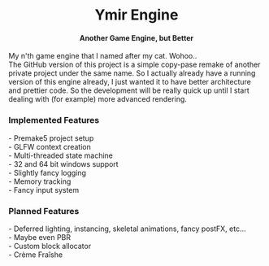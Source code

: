 <h1 align="center">Ymir Engine</h1>
<h4 align="center">Another Game Engine, but Better</h4>

My n'th game engine that I named after my cat. Wohoo..<br>
The GitHub version of this project is a simple copy-pase remake of another private project under the same name.
So I actually already have a running version of this engine already, I just wanted it to have better architecture and
prettier code. So the development will be really quick up until I start dealing with (for example) more advanced rendering.

<h3>Implemented Features</h3>
  - Premake5 project setup <br>
  - GLFW context creation <br>
  - Multi-threaded state machine <br>
  - 32 and 64 bit windows support <br>
  - Slightly fancy logging <br>
  - Memory tracking <br>
  - Fancy input system <br>
<h3>Planned Features</h3>
  - Deferred lighting, instancing, skeletal animations, fancy postFX, etc... <br>
  - Maybe even PBR <br>
  - Custom block allocator <br>
  - Crème Fraîshe <br>
